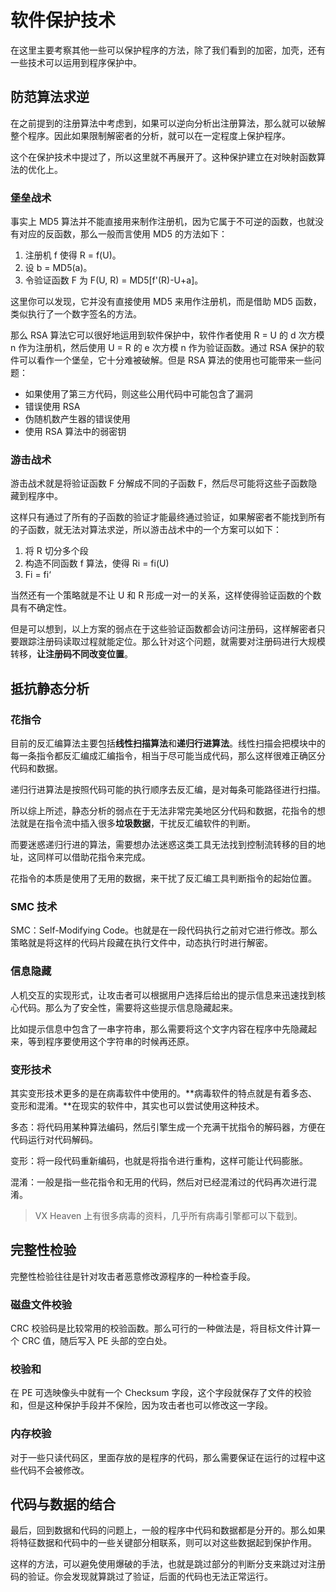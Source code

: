 # 软件保护技术

在这里主要考察其他一些可以保护程序的方法，除了我们看到的加密，加壳，还有一些技术可以运用到程序保护中。

## 防范算法求逆

在之前提到的注册算法中考虑到，如果可以逆向分析出注册算法，那么就可以破解整个程序。因此如果限制解密者的分析，就可以在一定程度上保护程序。

这个在保护技术中提过了，所以这里就不再展开了。这种保护建立在对映射函数算法的优化上。

### 堡垒战术

事实上 MD5 算法并不能直接用来制作注册机，因为它属于不可逆的函数，也就没有对应的反函数，那么一般而言使用 MD5 的方法如下：

1. 注册机 f 使得 R = f(U)。
2. 设 b = MD5(a)。
3. 令验证函数 F 为 F(U, R) = MD5[f'(R)-U+a]。

这里你可以发现，它并没有直接使用 MD5 来用作注册机，而是借助 MD5 函数，类似执行了一个数字签名的方法。

那么 RSA 算法它可以很好地运用到软件保护中，软件作者使用 R = U 的 d 次方模 n 作为注册机，然后使用 U = R 的 e 次方模 n 作为验证函数。通过 RSA 保护的软件可以看作一个堡垒，它十分难被破解。但是 RSA 算法的使用也可能带来一些问题：

* 如果使用了第三方代码，则这些公用代码中可能包含了漏洞
* 错误使用 RSA
* 伪随机数产生器的错误使用
* 使用 RSA 算法中的弱密钥

### 游击战术

游击战术就是将验证函数 F 分解成不同的子函数 F，然后尽可能将这些子函数隐藏到程序中。

这样只有通过了所有的子函数的验证才能最终通过验证，如果解密者不能找到所有的子函数，就无法对算法求逆，所以游击战术中的一个方案可以如下：

1. 将 R 切分多个段
2. 构造不同函数 f 算法，使得 Ri = fi(U)
3. Fi = fi‘

当然还有一个策略就是不让 U 和 R 形成一对一的关系，这样使得验证函数的个数具有不确定性。

但是可以想到，以上方案的弱点在于这些验证函数都会访问注册码，这样解密者只要跟踪注册码读取过程就能定位。那么针对这个问题，就需要对注册码进行大规模转移，**让注册码不同改变位置**。

## 抵抗静态分析

### 花指令

目前的反汇编算法主要包括**线性扫描算法**和**递归行进算法**。线性扫描会把模块中的每一条指令都反汇编成汇编指令，相当于尽可能当成代码，那么这样很难正确区分代码和数据。

递归行进算法是按照代码可能的执行顺序去反汇编，是对每条可能路径进行扫描。

所以综上所述，静态分析的弱点在于无法非常完美地区分代码和数据，花指令的想法就是在指令流中插入很多**垃圾数据**，干扰反汇编软件的判断。

而要迷惑递归行进的算法，需要想办法迷惑这类工具无法找到控制流转移的目的地址，这同样可以借助花指令来完成。

花指令的本质是使用了无用的数据，来干扰了反汇编工具判断指令的起始位置。

### SMC 技术

SMC：Self-Modifying Code。也就是在一段代码执行之前对它进行修改。那么策略就是将这样的代码片段藏在执行文件中，动态执行时进行解密。

### 信息隐藏

人机交互的实现形式，让攻击者可以根据用户选择后给出的提示信息来迅速找到核心代码。那么为了安全性，需要将这些提示信息隐藏起来。

比如提示信息中包含了一串字符串，那么需要将这个文字内容在程序中先隐藏起来，等到程序要使用这个字符串的时候再还原。

### 变形技术

其实变形技术更多的是在病毒软件中使用的。**病毒软件的特点就是有着多态、变形和混淆。**在现实的软件中，其实也可以尝试使用这种技术。

多态：将代码用某种算法编码，然后引擎生成一个充满干扰指令的解码器，方便在代码运行对代码解码。

变形：将一段代码重新编码，也就是将指令进行重构，这样可能让代码膨胀。

混淆：一般是指一些花指令和无用的代码，然后对已经混淆过的代码再次进行混淆。

> VX Heaven 上有很多病毒的资料，几乎所有病毒引擎都可以下载到。

## 完整性检验

完整性检验往往是针对攻击者恶意修改源程序的一种检查手段。

### 磁盘文件校验

CRC 校验码是比较常用的校验函数。那么可行的一种做法是，将目标文件计算一个 CRC 值，随后写入 PE 头部的空白处。

### 校验和

在 PE 可选映像头中就有一个 Checksum 字段，这个字段就保存了文件的校验和，但是这种保护手段并不保险，因为攻击者也可以修改这一字段。

### 内存校验

对于一些只读代码区，里面存放的是程序的代码，那么需要保证在运行的过程中这些代码不会被修改。

## 代码与数据的结合

最后，回到数据和代码的问题上，一般的程序中代码和数据都是分开的。那么如果将特征数据和代码中的一些关键部分相联系，则可以对这些数据起到保护作用。

这样的方法，可以避免使用爆破的手法，也就是跳过部分的判断分支来跳过对注册码的验证。你会发现就算跳过了验证，后面的代码也无法正常运行。

